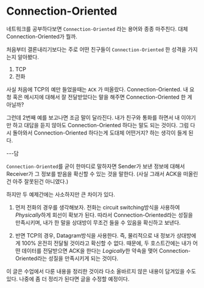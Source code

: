 # Connection-Oriented

네트워크를 공부하다보면 `Connection-Oriented` 라는 용어와 종종 마주친다. 대체 Connection-Oriented가 뭘까.

처음부터 결론내리기보다는 주로 어떤 친구들이 `Connection-Oriented` 한 성격을 가지는지 알아봤다. 

1. TCP
2. 전화

사실 처음에 TCP의 예만 들었을때는 `ACK` 가 떠올랐다. Connection-Oriented. 내 요청 혹은 메시지에 대해서 잘 전달받았다는 말을 해주면 Connection-Oriented 한 게 아닐까?

그런데 2번째 예를 보고나면 조금 말이 달라진다. 내가 친구와 통화를 하면서 내 이야기만 하고 대답을 듣지 않아도 Connection-Oriented 하다는 말도 되는 것이다. 그럼 다시 돌아와서 Connection-Oriented 하다는게 도대체 어떤거지? 하는 생각이 들게 된다.

---담

`Connection-Oriented`를 굳이 한마디로 말하자면 Sender가 보낸 정보에 대해서 Receiver가 그 정보를 받음을 확신할 수 있는 것을 말한다. (사실 그래서 ACK을 떠올린건 아주 잘못된건 아니였다.)
	
하지만 두 예제간에는 사소하지만 큰 차이가 있다.

1. 먼저 전화의 경우를 생각해보자. 전화는 circuit switching방식을 사용하여 *Physically*하게 회선이 확보가 된다. 따라서 Connection-Oriented라는 성질을 만족시키며, 내가 한 말을 상대방이 무조건 들을 수 있음을 확신하고 보낸다.

2. 반면 TCP의 경우, Datagram방식을 사용한다. 즉, 물리적으로 내 정보가 상대방에게 100% 온전히 전달될 것이라고 확신할 수 없다. 때문에, 두 호스트간에는 내가 어떤 데이터를 전달받으면 ACK을 한다는 *Logically*한 약속을 맺어 Connection-Oriented라는 성질을 만족시키게 되는 것이다.

이 글은 수업에서 다룬 내용을 정리한 것이라 다소 올바르지 않은 내용이 담겨있을 수도 있다. 나중에 좀 더 정리가 된다면 글을 수정할 예정이다.
